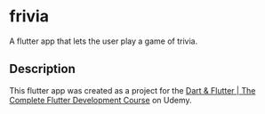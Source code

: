 # frivia

A flutter app that lets the user play a game of trivia.

## Description

This flutter app was created as a project for the [Dart & Flutter | The Complete Flutter Development Course](https://www.udemy.com/course/dart-flutter-the-complete-flutter-development-course/) on Udemy.

